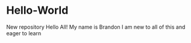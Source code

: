 # Hello-World
New repository 
Hello All! 
My name is Brandon 
I am new to all of this and eager to learn 

